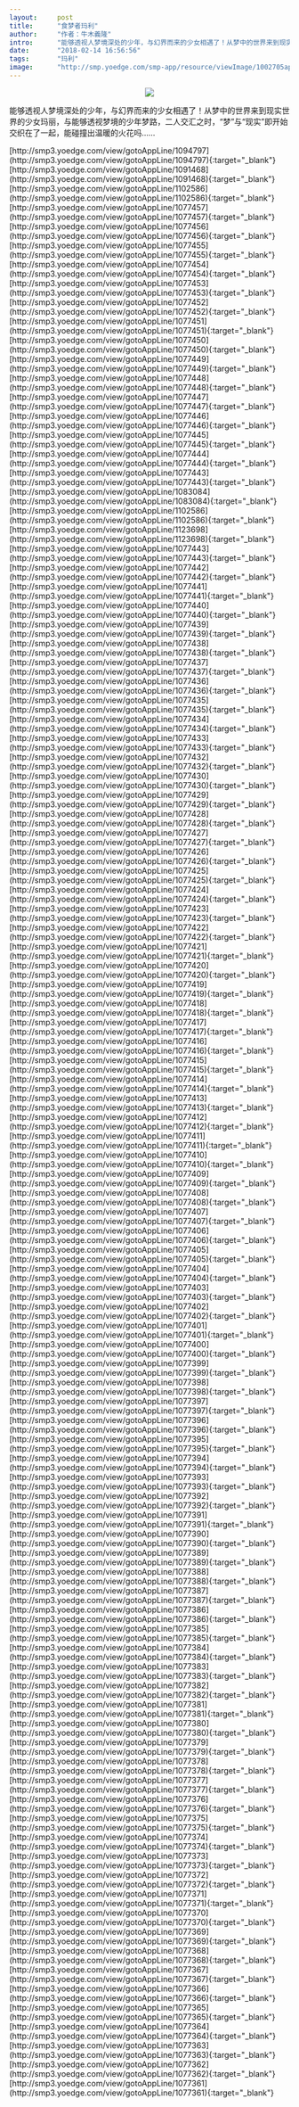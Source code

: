 ```yaml
---
layout:     post
title:      "食梦者玛利"
author:     "作者：牛木義隆"
intro:      "能够透视人梦境深处的少年，与幻界而来的少女相遇了！从梦中的世界来到现实世界的少女玛丽，与能够透视梦境的少年梦路，二人交汇之时，“梦”与“现实”即开始交织在了一起，能碰撞出温暖的火花吗……"
date:       "2018-02-14 16:56:56"
tags:       "玛利"
image:      "http://smp.yoedge.com/smp-app/resource/viewImage/1002705appline.png"
---
```

<div style="text-align: center">
<p><img src="http://smp.yoedge.com/smp-app/resource/viewImage/1002705appline.png"/></p>
</div>
<p class="post-meta">
<span>能够透视人梦境深处的少年，与幻界而来的少女相遇了！从梦中的世界来到现实世界的少女玛丽，与能够透视梦境的少年梦路，二人交汇之时，“梦”与“现实”即开始交织在了一起，能碰撞出温暖的火花吗……</span>
</p>
[http://smp3.yoedge.com/view/gotoAppLine/1094797](http://smp3.yoedge.com/view/gotoAppLine/1094797){:target="_blank"}
[http://smp3.yoedge.com/view/gotoAppLine/1091468](http://smp3.yoedge.com/view/gotoAppLine/1091468){:target="_blank"}
[http://smp3.yoedge.com/view/gotoAppLine/1102586](http://smp3.yoedge.com/view/gotoAppLine/1102586){:target="_blank"}
[http://smp3.yoedge.com/view/gotoAppLine/1077457](http://smp3.yoedge.com/view/gotoAppLine/1077457){:target="_blank"}
[http://smp3.yoedge.com/view/gotoAppLine/1077456](http://smp3.yoedge.com/view/gotoAppLine/1077456){:target="_blank"}
[http://smp3.yoedge.com/view/gotoAppLine/1077455](http://smp3.yoedge.com/view/gotoAppLine/1077455){:target="_blank"}
[http://smp3.yoedge.com/view/gotoAppLine/1077454](http://smp3.yoedge.com/view/gotoAppLine/1077454){:target="_blank"}
[http://smp3.yoedge.com/view/gotoAppLine/1077453](http://smp3.yoedge.com/view/gotoAppLine/1077453){:target="_blank"}
[http://smp3.yoedge.com/view/gotoAppLine/1077452](http://smp3.yoedge.com/view/gotoAppLine/1077452){:target="_blank"}
[http://smp3.yoedge.com/view/gotoAppLine/1077451](http://smp3.yoedge.com/view/gotoAppLine/1077451){:target="_blank"}
[http://smp3.yoedge.com/view/gotoAppLine/1077450](http://smp3.yoedge.com/view/gotoAppLine/1077450){:target="_blank"}
[http://smp3.yoedge.com/view/gotoAppLine/1077449](http://smp3.yoedge.com/view/gotoAppLine/1077449){:target="_blank"}
[http://smp3.yoedge.com/view/gotoAppLine/1077448](http://smp3.yoedge.com/view/gotoAppLine/1077448){:target="_blank"}
[http://smp3.yoedge.com/view/gotoAppLine/1077447](http://smp3.yoedge.com/view/gotoAppLine/1077447){:target="_blank"}
[http://smp3.yoedge.com/view/gotoAppLine/1077446](http://smp3.yoedge.com/view/gotoAppLine/1077446){:target="_blank"}
[http://smp3.yoedge.com/view/gotoAppLine/1077445](http://smp3.yoedge.com/view/gotoAppLine/1077445){:target="_blank"}
[http://smp3.yoedge.com/view/gotoAppLine/1077444](http://smp3.yoedge.com/view/gotoAppLine/1077444){:target="_blank"}
[http://smp3.yoedge.com/view/gotoAppLine/1077443](http://smp3.yoedge.com/view/gotoAppLine/1077443){:target="_blank"}
[http://smp3.yoedge.com/view/gotoAppLine/1083084](http://smp3.yoedge.com/view/gotoAppLine/1083084){:target="_blank"}
[http://smp3.yoedge.com/view/gotoAppLine/1102586](http://smp3.yoedge.com/view/gotoAppLine/1102586){:target="_blank"}
[http://smp3.yoedge.com/view/gotoAppLine/1123698](http://smp3.yoedge.com/view/gotoAppLine/1123698){:target="_blank"}
[http://smp3.yoedge.com/view/gotoAppLine/1077443](http://smp3.yoedge.com/view/gotoAppLine/1077443){:target="_blank"}
[http://smp3.yoedge.com/view/gotoAppLine/1077442](http://smp3.yoedge.com/view/gotoAppLine/1077442){:target="_blank"}
[http://smp3.yoedge.com/view/gotoAppLine/1077441](http://smp3.yoedge.com/view/gotoAppLine/1077441){:target="_blank"}
[http://smp3.yoedge.com/view/gotoAppLine/1077440](http://smp3.yoedge.com/view/gotoAppLine/1077440){:target="_blank"}
[http://smp3.yoedge.com/view/gotoAppLine/1077439](http://smp3.yoedge.com/view/gotoAppLine/1077439){:target="_blank"}
[http://smp3.yoedge.com/view/gotoAppLine/1077438](http://smp3.yoedge.com/view/gotoAppLine/1077438){:target="_blank"}
[http://smp3.yoedge.com/view/gotoAppLine/1077437](http://smp3.yoedge.com/view/gotoAppLine/1077437){:target="_blank"}
[http://smp3.yoedge.com/view/gotoAppLine/1077436](http://smp3.yoedge.com/view/gotoAppLine/1077436){:target="_blank"}
[http://smp3.yoedge.com/view/gotoAppLine/1077435](http://smp3.yoedge.com/view/gotoAppLine/1077435){:target="_blank"}
[http://smp3.yoedge.com/view/gotoAppLine/1077434](http://smp3.yoedge.com/view/gotoAppLine/1077434){:target="_blank"}
[http://smp3.yoedge.com/view/gotoAppLine/1077433](http://smp3.yoedge.com/view/gotoAppLine/1077433){:target="_blank"}
[http://smp3.yoedge.com/view/gotoAppLine/1077432](http://smp3.yoedge.com/view/gotoAppLine/1077432){:target="_blank"}
[http://smp3.yoedge.com/view/gotoAppLine/1077430](http://smp3.yoedge.com/view/gotoAppLine/1077430){:target="_blank"}
[http://smp3.yoedge.com/view/gotoAppLine/1077429](http://smp3.yoedge.com/view/gotoAppLine/1077429){:target="_blank"}
[http://smp3.yoedge.com/view/gotoAppLine/1077428](http://smp3.yoedge.com/view/gotoAppLine/1077428){:target="_blank"}
[http://smp3.yoedge.com/view/gotoAppLine/1077427](http://smp3.yoedge.com/view/gotoAppLine/1077427){:target="_blank"}
[http://smp3.yoedge.com/view/gotoAppLine/1077426](http://smp3.yoedge.com/view/gotoAppLine/1077426){:target="_blank"}
[http://smp3.yoedge.com/view/gotoAppLine/1077425](http://smp3.yoedge.com/view/gotoAppLine/1077425){:target="_blank"}
[http://smp3.yoedge.com/view/gotoAppLine/1077424](http://smp3.yoedge.com/view/gotoAppLine/1077424){:target="_blank"}
[http://smp3.yoedge.com/view/gotoAppLine/1077423](http://smp3.yoedge.com/view/gotoAppLine/1077423){:target="_blank"}
[http://smp3.yoedge.com/view/gotoAppLine/1077422](http://smp3.yoedge.com/view/gotoAppLine/1077422){:target="_blank"}
[http://smp3.yoedge.com/view/gotoAppLine/1077421](http://smp3.yoedge.com/view/gotoAppLine/1077421){:target="_blank"}
[http://smp3.yoedge.com/view/gotoAppLine/1077420](http://smp3.yoedge.com/view/gotoAppLine/1077420){:target="_blank"}
[http://smp3.yoedge.com/view/gotoAppLine/1077419](http://smp3.yoedge.com/view/gotoAppLine/1077419){:target="_blank"}
[http://smp3.yoedge.com/view/gotoAppLine/1077418](http://smp3.yoedge.com/view/gotoAppLine/1077418){:target="_blank"}
[http://smp3.yoedge.com/view/gotoAppLine/1077417](http://smp3.yoedge.com/view/gotoAppLine/1077417){:target="_blank"}
[http://smp3.yoedge.com/view/gotoAppLine/1077416](http://smp3.yoedge.com/view/gotoAppLine/1077416){:target="_blank"}
[http://smp3.yoedge.com/view/gotoAppLine/1077415](http://smp3.yoedge.com/view/gotoAppLine/1077415){:target="_blank"}
[http://smp3.yoedge.com/view/gotoAppLine/1077414](http://smp3.yoedge.com/view/gotoAppLine/1077414){:target="_blank"}
[http://smp3.yoedge.com/view/gotoAppLine/1077413](http://smp3.yoedge.com/view/gotoAppLine/1077413){:target="_blank"}
[http://smp3.yoedge.com/view/gotoAppLine/1077412](http://smp3.yoedge.com/view/gotoAppLine/1077412){:target="_blank"}
[http://smp3.yoedge.com/view/gotoAppLine/1077411](http://smp3.yoedge.com/view/gotoAppLine/1077411){:target="_blank"}
[http://smp3.yoedge.com/view/gotoAppLine/1077410](http://smp3.yoedge.com/view/gotoAppLine/1077410){:target="_blank"}
[http://smp3.yoedge.com/view/gotoAppLine/1077409](http://smp3.yoedge.com/view/gotoAppLine/1077409){:target="_blank"}
[http://smp3.yoedge.com/view/gotoAppLine/1077408](http://smp3.yoedge.com/view/gotoAppLine/1077408){:target="_blank"}
[http://smp3.yoedge.com/view/gotoAppLine/1077407](http://smp3.yoedge.com/view/gotoAppLine/1077407){:target="_blank"}
[http://smp3.yoedge.com/view/gotoAppLine/1077406](http://smp3.yoedge.com/view/gotoAppLine/1077406){:target="_blank"}
[http://smp3.yoedge.com/view/gotoAppLine/1077405](http://smp3.yoedge.com/view/gotoAppLine/1077405){:target="_blank"}
[http://smp3.yoedge.com/view/gotoAppLine/1077404](http://smp3.yoedge.com/view/gotoAppLine/1077404){:target="_blank"}
[http://smp3.yoedge.com/view/gotoAppLine/1077403](http://smp3.yoedge.com/view/gotoAppLine/1077403){:target="_blank"}
[http://smp3.yoedge.com/view/gotoAppLine/1077402](http://smp3.yoedge.com/view/gotoAppLine/1077402){:target="_blank"}
[http://smp3.yoedge.com/view/gotoAppLine/1077401](http://smp3.yoedge.com/view/gotoAppLine/1077401){:target="_blank"}
[http://smp3.yoedge.com/view/gotoAppLine/1077400](http://smp3.yoedge.com/view/gotoAppLine/1077400){:target="_blank"}
[http://smp3.yoedge.com/view/gotoAppLine/1077399](http://smp3.yoedge.com/view/gotoAppLine/1077399){:target="_blank"}
[http://smp3.yoedge.com/view/gotoAppLine/1077398](http://smp3.yoedge.com/view/gotoAppLine/1077398){:target="_blank"}
[http://smp3.yoedge.com/view/gotoAppLine/1077397](http://smp3.yoedge.com/view/gotoAppLine/1077397){:target="_blank"}
[http://smp3.yoedge.com/view/gotoAppLine/1077396](http://smp3.yoedge.com/view/gotoAppLine/1077396){:target="_blank"}
[http://smp3.yoedge.com/view/gotoAppLine/1077395](http://smp3.yoedge.com/view/gotoAppLine/1077395){:target="_blank"}
[http://smp3.yoedge.com/view/gotoAppLine/1077394](http://smp3.yoedge.com/view/gotoAppLine/1077394){:target="_blank"}
[http://smp3.yoedge.com/view/gotoAppLine/1077393](http://smp3.yoedge.com/view/gotoAppLine/1077393){:target="_blank"}
[http://smp3.yoedge.com/view/gotoAppLine/1077392](http://smp3.yoedge.com/view/gotoAppLine/1077392){:target="_blank"}
[http://smp3.yoedge.com/view/gotoAppLine/1077391](http://smp3.yoedge.com/view/gotoAppLine/1077391){:target="_blank"}
[http://smp3.yoedge.com/view/gotoAppLine/1077390](http://smp3.yoedge.com/view/gotoAppLine/1077390){:target="_blank"}
[http://smp3.yoedge.com/view/gotoAppLine/1077389](http://smp3.yoedge.com/view/gotoAppLine/1077389){:target="_blank"}
[http://smp3.yoedge.com/view/gotoAppLine/1077388](http://smp3.yoedge.com/view/gotoAppLine/1077388){:target="_blank"}
[http://smp3.yoedge.com/view/gotoAppLine/1077387](http://smp3.yoedge.com/view/gotoAppLine/1077387){:target="_blank"}
[http://smp3.yoedge.com/view/gotoAppLine/1077386](http://smp3.yoedge.com/view/gotoAppLine/1077386){:target="_blank"}
[http://smp3.yoedge.com/view/gotoAppLine/1077385](http://smp3.yoedge.com/view/gotoAppLine/1077385){:target="_blank"}
[http://smp3.yoedge.com/view/gotoAppLine/1077384](http://smp3.yoedge.com/view/gotoAppLine/1077384){:target="_blank"}
[http://smp3.yoedge.com/view/gotoAppLine/1077383](http://smp3.yoedge.com/view/gotoAppLine/1077383){:target="_blank"}
[http://smp3.yoedge.com/view/gotoAppLine/1077382](http://smp3.yoedge.com/view/gotoAppLine/1077382){:target="_blank"}
[http://smp3.yoedge.com/view/gotoAppLine/1077381](http://smp3.yoedge.com/view/gotoAppLine/1077381){:target="_blank"}
[http://smp3.yoedge.com/view/gotoAppLine/1077380](http://smp3.yoedge.com/view/gotoAppLine/1077380){:target="_blank"}
[http://smp3.yoedge.com/view/gotoAppLine/1077379](http://smp3.yoedge.com/view/gotoAppLine/1077379){:target="_blank"}
[http://smp3.yoedge.com/view/gotoAppLine/1077378](http://smp3.yoedge.com/view/gotoAppLine/1077378){:target="_blank"}
[http://smp3.yoedge.com/view/gotoAppLine/1077377](http://smp3.yoedge.com/view/gotoAppLine/1077377){:target="_blank"}
[http://smp3.yoedge.com/view/gotoAppLine/1077376](http://smp3.yoedge.com/view/gotoAppLine/1077376){:target="_blank"}
[http://smp3.yoedge.com/view/gotoAppLine/1077375](http://smp3.yoedge.com/view/gotoAppLine/1077375){:target="_blank"}
[http://smp3.yoedge.com/view/gotoAppLine/1077374](http://smp3.yoedge.com/view/gotoAppLine/1077374){:target="_blank"}
[http://smp3.yoedge.com/view/gotoAppLine/1077373](http://smp3.yoedge.com/view/gotoAppLine/1077373){:target="_blank"}
[http://smp3.yoedge.com/view/gotoAppLine/1077372](http://smp3.yoedge.com/view/gotoAppLine/1077372){:target="_blank"}
[http://smp3.yoedge.com/view/gotoAppLine/1077371](http://smp3.yoedge.com/view/gotoAppLine/1077371){:target="_blank"}
[http://smp3.yoedge.com/view/gotoAppLine/1077370](http://smp3.yoedge.com/view/gotoAppLine/1077370){:target="_blank"}
[http://smp3.yoedge.com/view/gotoAppLine/1077369](http://smp3.yoedge.com/view/gotoAppLine/1077369){:target="_blank"}
[http://smp3.yoedge.com/view/gotoAppLine/1077368](http://smp3.yoedge.com/view/gotoAppLine/1077368){:target="_blank"}
[http://smp3.yoedge.com/view/gotoAppLine/1077367](http://smp3.yoedge.com/view/gotoAppLine/1077367){:target="_blank"}
[http://smp3.yoedge.com/view/gotoAppLine/1077366](http://smp3.yoedge.com/view/gotoAppLine/1077366){:target="_blank"}
[http://smp3.yoedge.com/view/gotoAppLine/1077365](http://smp3.yoedge.com/view/gotoAppLine/1077365){:target="_blank"}
[http://smp3.yoedge.com/view/gotoAppLine/1077364](http://smp3.yoedge.com/view/gotoAppLine/1077364){:target="_blank"}
[http://smp3.yoedge.com/view/gotoAppLine/1077363](http://smp3.yoedge.com/view/gotoAppLine/1077363){:target="_blank"}
[http://smp3.yoedge.com/view/gotoAppLine/1077362](http://smp3.yoedge.com/view/gotoAppLine/1077362){:target="_blank"}
[http://smp3.yoedge.com/view/gotoAppLine/1077361](http://smp3.yoedge.com/view/gotoAppLine/1077361){:target="_blank"}


